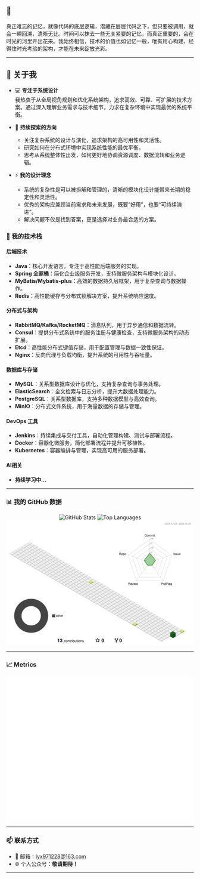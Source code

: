 ## 🎯
真正难忘的记忆，就像代码的底层逻辑，潜藏在层层代码之下，但只要被调用，就会一瞬回溯，清晰无比。时间可以抹去一些无关紧要的记忆，而真正重要的，会在时光的河里开出花来。我始终相信，技术的价值也如记忆一般，唯有用心构建、经得住时光考验的架构，才能在未来绽放光彩。

---

## 🌟 关于我

- 💻 **专注于系统设计**  
我热衷于从全局视角规划和优化系统架构，追求高效、可靠、可扩展的技术方案。通过深入理解业务需求与技术细节，力求在复杂环境中实现最优的系统平衡。

- 🌱 **持续探索的方向**

  - 关注复杂系统的设计与演化，追求架构的高可用性和灵活性。
  - 研究如何在分布式环境中实现系统性能的最优平衡。
  - 思考从系统整体性出发，如何更好地协调资源调度、数据流转和业务逻辑。

- ⚡ **我的设计理念**

  - 系统的复杂性是可以被拆解和管理的，清晰的模块化设计能带来长期的稳定性和灵活性。
  - 优秀的架构应兼顾当前需求和未来发展，既要“好用”，也要“可持续演进”。
  - 解决问题不仅是找到答案，更是选择对业务最合适的方案。

### 🚀 我的技术栈


#### 后端技术

- **Java**：核心开发语言，专注于高性能后端服务的实现。
- **Spring 全家桶**：简化企业级服务开发，支持微服务架构与模块化设计。
- **MyBatis/Mybatis-plus**：高效的数据持久层框架，用于复杂查询与数据操作。
- **Redis**：高性能缓存与分布式锁解决方案，提升系统响应速度。

#### 分布式与架构

- **RabbitMQ/Kafka/RocketMQ**：消息队列，用于异步通信和数据流转。
- **Consul**：提供分布式系统中的服务注册与健康检查，支持微服务架构的动态扩展。
- **Etcd**：高性能分布式键值存储，用于配置管理与数据一致性保证。
- **Nginx**：反向代理与负载均衡，提升系统的可用性与吞吐量。

#### 数据库与存储

- **MySQL**：关系型数据库设计与优化，支持复杂查询与事务处理。
- **ElasticSearch**：全文检索与日志分析，提升大数据处理能力。
- **PostgreSQL**：关系型数据库，支持多种数据模型与高效查询。
- **MinIO**：分布式文件系统，用于海量数据的存储与管理。

#### DevOps 工具

- **Jenkins**：持续集成与交付工具，自动化管理构建、测试与部署流程。
- **Docker**：容器化微服务，简化部署流程并提升可移植性。
- **Kubernetes**：容器编排与管理，实现高可用的服务部署。

#### AI相关 

- **持续学习中...**


---

### 📊 我的 GitHub 数据

<div align="center">
  <img src="https://github-readme-stats.vercel.app/api?username=Lyx3ZzSs&show_icons=true&theme=radical" alt="GitHub Stats" />
  <img src="https://github-readme-stats.vercel.app/api/top-langs/?username=Lyx3ZzSs&layout=compact&theme=radical" alt="Top Languages" />
  <img src="./profile-3d-contrib/profile-green-animate.svg" alt="Metrics" />
</div>



---

### 📈 Metrics

<div align="center">
  <img src="/github-metrics.svg" alt="Metrics" />
</div>

---

### 📫 联系方式

- 📧 邮箱：lyx971228@163.com
- 🌐 个人公众号：**敬请期待！**

---


